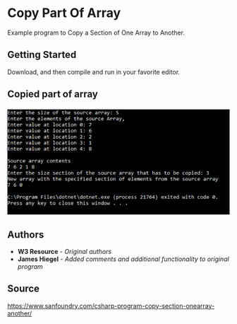 # Copy Part Of Array

Example program to Copy a Section of One Array to Another.

## Getting Started

Download, and then compile and run in your favorite editor.

## Copied part of array
![Copied part of array](https://github.com/JamesHiegel/CSharp_Portfolio/blob/master/CopyPartOfArray/img/running.PNG)

## Authors

* **W3 Resource** - *Original authors*
* **James Hiegel** - *Added comments and additional functionality to original program*

## Source

https://www.sanfoundry.com/csharp-program-copy-section-onearray-another/